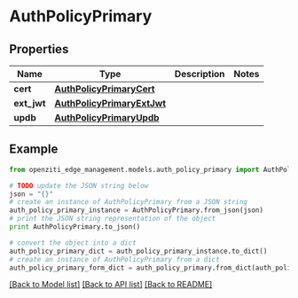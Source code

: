 # AuthPolicyPrimary


## Properties
Name | Type | Description | Notes
------------ | ------------- | ------------- | -------------
**cert** | [**AuthPolicyPrimaryCert**](AuthPolicyPrimaryCert.md) |  | 
**ext_jwt** | [**AuthPolicyPrimaryExtJwt**](AuthPolicyPrimaryExtJwt.md) |  | 
**updb** | [**AuthPolicyPrimaryUpdb**](AuthPolicyPrimaryUpdb.md) |  | 

## Example

```python
from openziti_edge_management.models.auth_policy_primary import AuthPolicyPrimary

# TODO update the JSON string below
json = "{}"
# create an instance of AuthPolicyPrimary from a JSON string
auth_policy_primary_instance = AuthPolicyPrimary.from_json(json)
# print the JSON string representation of the object
print AuthPolicyPrimary.to_json()

# convert the object into a dict
auth_policy_primary_dict = auth_policy_primary_instance.to_dict()
# create an instance of AuthPolicyPrimary from a dict
auth_policy_primary_form_dict = auth_policy_primary.from_dict(auth_policy_primary_dict)
```
[[Back to Model list]](../README.md#documentation-for-models) [[Back to API list]](../README.md#documentation-for-api-endpoints) [[Back to README]](../README.md)


